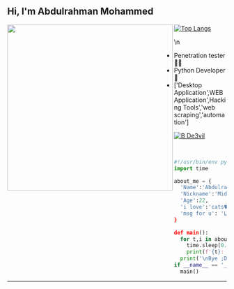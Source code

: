 
<h2> Hi, I'm Abdulrahman Mohammed </h2>
<img align='left' src="https://github-readme-stats.vercel.app/api?username=De3vil&show_icons=true&theme=dark" width="380">

[![Top Langs](https://github-readme-stats.vercel.app/api/top-langs/?theme=dark&username=De3vil&exclude_repo=De3vil.github.io,free-for-dev&layout=compact&langs_count=8)](https://github.com/De3vil)


\n
* Penetration tester 👨‍💻
* Python Developer 🐍
* ['Desktop Application',WEB Application',Hacking Tools','web scraping','automation']



[![B De3vil](https://img.shields.io/badge/$-support-ff69b4.svg?style=flat)](https://www.paypal.com/paypalme/De3vil01)
</em></p>
<br>


```python
#!/usr/bin/env python3
import time

about_me = {
  'Name':'Abdulrahman Mohammedr',
  'Nickname':'Mido - Devil',
  'Age':22,
  'i love':'cats🐈🐈 and Demons    😈 😈 ',
  'msg for u': 'Life's goal is to finish, so do what you want before it ends. 😊❤️'
}

def main():
  for t,i in about_me.items():
    time.sleep(0.2)
    print(f'{t}: {i}')
  print('\nBye ;D')
if __name__ == '__main__':
  main()
```
---
